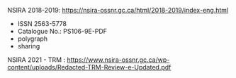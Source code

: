NSIRA 2018-2019: https://nsira-ossnr.gc.ca/html/2018-2019/index-eng.html
- ISSN 2563-5778
- Catalogue No.: PS106-9E-PDF
- polygraph
- sharing

NSIRA 2021 - TRM : https://www.nsira-ossnr.gc.ca/wp-content/uploads/Redacted-TRM-Review-e-Updated.pdf
